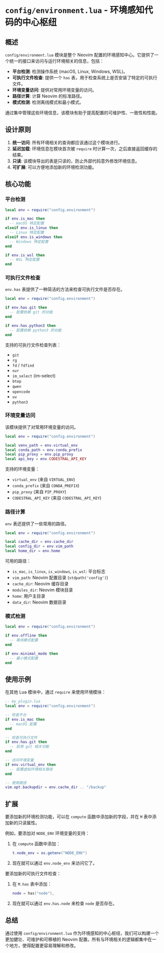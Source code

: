 # `config/environment.lua` - 环境感知代码的中心枢纽

## 概述

`config/environment.lua` 模块是整个 Neovim 配置的环境感知中心。它提供了一个统一的接口来访问与运行环境相关的信息，包括：

- **平台检测**: 检测操作系统 (macOS, Linux, Windows, WSL)。
- **可执行文件检查**: 提供一个 `has` 表，用于检查系统上是否安装了特定的可执行文件。
- **环境变量访问**: 提供对常用环境变量的访问。
- **路径计算**: 计算 Neovim 的标准路径。
- **模式检测**: 检测离线模式和最小模式。

通过集中管理这些环境信息，该模块有助于提高配置的可维护性、一致性和性能。

## 设计原则

1. **统一访问**: 所有环境相关的查询都应该通过这个模块进行。
2. **延迟加载**: 环境信息在模块首次被 `require` 时计算一次，之后直接返回缓存的结果。
3. **只读**: 该模块导出的表是只读的，防止外部代码意外修改环境信息。
4. **可扩展**: 可以方便地添加新的环境检测功能。

## 核心功能

### 平台检测

```lua
local env = require("config.environment")

if env.is_mac then
  -- macOS 特定配置
elseif env.is_linux then
  -- Linux 特定配置
elseif env.is_windows then
  -- Windows 特定配置
end

if env.is_wsl then
  -- WSL 特定配置
end
```

### 可执行文件检查

`env.has` 表提供了一种简洁的方法来检查可执行文件是否存在。

```lua
local env = require("config.environment")

if env.has.git then
  -- 配置依赖 git 的功能
end

if env.has.python3 then
  -- 配置依赖 python3 的功能
end
```

支持的可执行文件检查列表：

- `git`
- `rg`
- `fd` / `fdfind`
- `nvr`
- `im_select` (im-select)
- `btop`
- `qwen`
- `opencode`
- `uv`
- `python3`

### 环境变量访问

该模块提供了对常用环境变量的访问。

```lua
local env = require("config.environment")

local venv_path = env.virtual_env
local conda_path = env.conda_prefix
local pip_proxy = env.pip_proxy
local api_key = env.CODESTRAL_API_KEY
```

支持的环境变量：

- `virtual_env` (来自 `VIRTUAL_ENV`)
- `conda_prefix` (来自 `CONDA_PREFIX`)
- `pip_proxy` (来自 `PIP_PROXY`)
- `CODESTRAL_API_KEY` (来自 `CODESTRAL_API_KEY`)

### 路径计算

`env` 表还提供了一些常用的路径。

```lua
local env = require("config.environment")

local cache_dir = env.cache_dir
local config_dir = env.vim_path
local home_dir = env.home
```

可用的路径：

- `is_mac`, `is_linux`, `is_windows`, `is_wsl`: 平台标志
- `vim_path`: Neovim 配置目录 (`stdpath('config')`)
- `cache_dir`: Neovim 缓存目录
- `modules_dir`: Neovim 模块目录
- `home`: 用户主目录
- `data_dir`: Neovim 数据目录

### 模式检测

```lua
local env = require("config.environment")

if env.offline then
  -- 离线模式配置
end

if env.minimal_mode then
  -- 最小模式配置
end
```

## 使用示例

在其他 Lua 模块中，通过 `require` 来使用环境模块：

```lua
-- my_plugin.lua
local env = require("config.environment")

-- 检查平台
if env.is_mac then
  -- macOS 配置
end

-- 检查可执行文件
if env.has.git then
  -- 启用 git 相关功能
end

-- 访问环境变量
if env.virtual_env then
  -- 配置虚拟环境相关路径
end

-- 使用路径
vim.opt.backupdir = env.cache_dir .. "/backup"
```

## 扩展

要添加新的环境检测功能，可以在 `compute` 函数中添加新的字段，并在 `M` 表中添加新的只读属性。

例如，要添加对 `NODE_ENV` 环境变量的支持：

1. 在 `compute` 函数中添加：

    ```lua
    t.node_env = os.getenv("NODE_ENV")
    ```

2. 现在就可以通过 `env.node_env` 来访问它了。

要添加新的可执行文件检查：

1. 在 `M.has` 表中添加：

    ```lua
    node = has("node"),
    ```

2. 现在就可以通过 `env.has.node` 来检查 `node` 是否存在。

## 总结

通过使用 `config/environment.lua` 作为环境感知的中心枢纽，我们可以构建一个更加健壮、可维护和可移植的 Neovim 配置。所有与环境相关的逻辑都集中在一个地方，使得配置更容易理解和修改。
